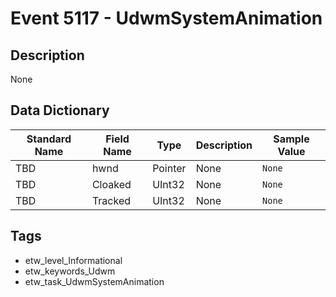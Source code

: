 # Event 5117 - UdwmSystemAnimation

## Description
None

## Data Dictionary
|Standard Name|Field Name|Type|Description|Sample Value|
|---|---|---|---|---|
|TBD|hwnd|Pointer|None|`None`|
|TBD|Cloaked|UInt32|None|`None`|
|TBD|Tracked|UInt32|None|`None`|

## Tags
* etw_level_Informational
* etw_keywords_Udwm
* etw_task_UdwmSystemAnimation
